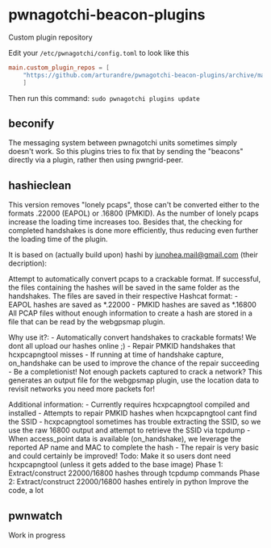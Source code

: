 # pwnagotchi-beacon-plugins
Custom plugin repository

Edit your `/etc/pwnagotchi/config.toml` to look like this

```TOML
main.custom_plugin_repos = [
    "https://github.com/arturandre/pwnagotchi-beacon-plugins/archive/master.zip",
    ]
```
Then run this command: `sudo pwnagotchi plugins update`

## beconify

The messaging system between pwnagotchi units sometimes simply doesn't work. So this plugins tries to fix that by sending the "beacons" directly via a plugin, rather then using pwngrid-peer.

## hashieclean

This version removes "lonely pcaps", those can't be converted
either to the formats .22000 (EAPOL) or .16800 (PMKID). As
the number of lonely pcaps increase the loading time increases
too. Besides that, the checking for completed handshakes
is done more efficiently, thus reducing even further 
the loading time of the plugin.

It is based on (actually build upon) hashi by junohea.mail@gmail.com (their decription):

Attempt to automatically convert pcaps to a crackable format.
If successful, the files  containing the hashes will be saved 
in the same folder as the handshakes. 
The files are saved in their respective Hashcat format:
    - EAPOL hashes are saved as *.22000
    - PMKID hashes are saved as *.16800
All PCAP files without enough information to create a hash are
    stored in a file that can be read by the webgpsmap plugin.

Why use it?:
    - Automatically convert handshakes to crackable formats! 
        We dont all upload our hashes online ;)
    - Repair PMKID handshakes that hcxpcapngtool misses
    - If running at time of handshake capture, on_handshake can
        be used to improve the chance of the repair succeeding
    - Be a completionist! Not enough packets captured to crack a network?
        This generates an output file for the webgpsmap plugin, use the
        location data to revisit networks you need more packets for!
    
Additional information:
    - Currently requires hcxpcapngtool compiled and installed
    - Attempts to repair PMKID hashes when hcxpcapngtool cant find the SSID
    - hcxpcapngtool sometimes has trouble extracting the SSID, so we 
        use the raw 16800 output and attempt to retrieve the SSID via tcpdump
    - When access_point data is available (on_handshake), we leverage 
        the reported AP name and MAC to complete the hash
    - The repair is very basic and could certainly be improved!
Todo:
    Make it so users dont need hcxpcapngtool (unless it gets added to the base image)
        Phase 1: Extract/construct 22000/16800 hashes through tcpdump commands
        Phase 2: Extract/construct 22000/16800 hashes entirely in python
    Improve the code, a lot

## pwnwatch

Work in progress
